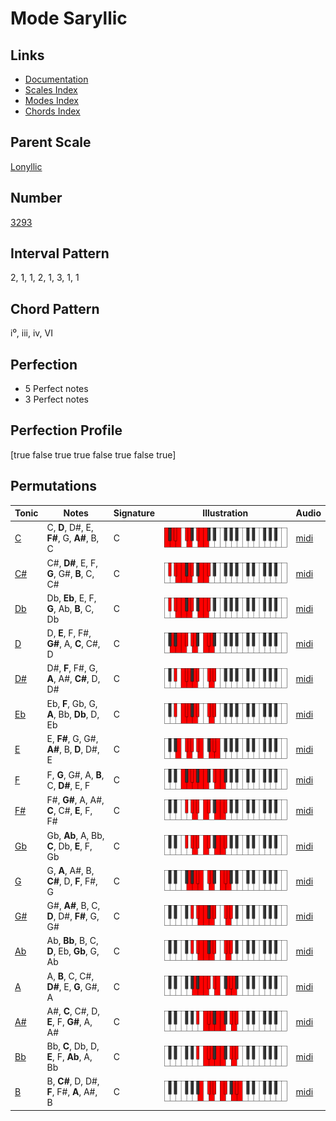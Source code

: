 # Mode Saryllic

## Links

- [Documentation](README.md)
- [Scales Index](Scales.md)
- [Modes Index](Modes.md)
- [Chords Index](Chords.md)

## Parent Scale

[Lonyllic](ScaleLonyllic.md)

## Number

[3293](https://ianring.com/musictheory/scales/3293)

## Interval Pattern

2, 1, 1, 2, 1, 3, 1, 1

## Chord Pattern

i⁰, iii, iv, VI

## Perfection

- 5 Perfect notes
- 3 Perfect notes

## Perfection Profile

[true false true true false true false true]

## Permutations

| Tonic | Notes | Signature | Illustration | Audio |
|-------|-------|-----------|--------------|-------|
| [C](ModeCNaturalSaryllic.md) | C, **D**, D#, E, **F#**, G, **A#**, B, C | C | ![CNaturalSaryllic](ModeCNaturalSaryllic.png) | [midi](https://github.com/edipermadi/music/blob/main/docs/ModeCNaturalSaryllic.mid?raw=true) |
| [C#](ModeCSharpSaryllic.md) | C#, **D#**, E, F, **G**, G#, **B**, C, C# | C | ![CSharpSaryllic](ModeCSharpSaryllic.png) | [midi](https://github.com/edipermadi/music/blob/main/docs/ModeCSharpSaryllic.mid?raw=true) |
| [Db](ModeDFlatSaryllic.md) | Db, **Eb**, E, F, **G**, Ab, **B**, C, Db | C | ![DFlatSaryllic](ModeDFlatSaryllic.png) | [midi](https://github.com/edipermadi/music/blob/main/docs/ModeDFlatSaryllic.mid?raw=true) |
| [D](ModeDNaturalSaryllic.md) | D, **E**, F, F#, **G#**, A, **C**, C#, D | C | ![DNaturalSaryllic](ModeDNaturalSaryllic.png) | [midi](https://github.com/edipermadi/music/blob/main/docs/ModeDNaturalSaryllic.mid?raw=true) |
| [D#](ModeDSharpSaryllic.md) | D#, **F**, F#, G, **A**, A#, **C#**, D, D# | C | ![DSharpSaryllic](ModeDSharpSaryllic.png) | [midi](https://github.com/edipermadi/music/blob/main/docs/ModeDSharpSaryllic.mid?raw=true) |
| [Eb](ModeEFlatSaryllic.md) | Eb, **F**, Gb, G, **A**, Bb, **Db**, D, Eb | C | ![EFlatSaryllic](ModeEFlatSaryllic.png) | [midi](https://github.com/edipermadi/music/blob/main/docs/ModeEFlatSaryllic.mid?raw=true) |
| [E](ModeENaturalSaryllic.md) | E, **F#**, G, G#, **A#**, B, **D**, D#, E | C | ![ENaturalSaryllic](ModeENaturalSaryllic.png) | [midi](https://github.com/edipermadi/music/blob/main/docs/ModeENaturalSaryllic.mid?raw=true) |
| [F](ModeFNaturalSaryllic.md) | F, **G**, G#, A, **B**, C, **D#**, E, F | C | ![FNaturalSaryllic](ModeFNaturalSaryllic.png) | [midi](https://github.com/edipermadi/music/blob/main/docs/ModeFNaturalSaryllic.mid?raw=true) |
| [F#](ModeFSharpSaryllic.md) | F#, **G#**, A, A#, **C**, C#, **E**, F, F# | C | ![FSharpSaryllic](ModeFSharpSaryllic.png) | [midi](https://github.com/edipermadi/music/blob/main/docs/ModeFSharpSaryllic.mid?raw=true) |
| [Gb](ModeGFlatSaryllic.md) | Gb, **Ab**, A, Bb, **C**, Db, **E**, F, Gb | C | ![GFlatSaryllic](ModeGFlatSaryllic.png) | [midi](https://github.com/edipermadi/music/blob/main/docs/ModeGFlatSaryllic.mid?raw=true) |
| [G](ModeGNaturalSaryllic.md) | G, **A**, A#, B, **C#**, D, **F**, F#, G | C | ![GNaturalSaryllic](ModeGNaturalSaryllic.png) | [midi](https://github.com/edipermadi/music/blob/main/docs/ModeGNaturalSaryllic.mid?raw=true) |
| [G#](ModeGSharpSaryllic.md) | G#, **A#**, B, C, **D**, D#, **F#**, G, G# | C | ![GSharpSaryllic](ModeGSharpSaryllic.png) | [midi](https://github.com/edipermadi/music/blob/main/docs/ModeGSharpSaryllic.mid?raw=true) |
| [Ab](ModeAFlatSaryllic.md) | Ab, **Bb**, B, C, **D**, Eb, **Gb**, G, Ab | C | ![AFlatSaryllic](ModeAFlatSaryllic.png) | [midi](https://github.com/edipermadi/music/blob/main/docs/ModeAFlatSaryllic.mid?raw=true) |
| [A](ModeANaturalSaryllic.md) | A, **B**, C, C#, **D#**, E, **G**, G#, A | C | ![ANaturalSaryllic](ModeANaturalSaryllic.png) | [midi](https://github.com/edipermadi/music/blob/main/docs/ModeANaturalSaryllic.mid?raw=true) |
| [A#](ModeASharpSaryllic.md) | A#, **C**, C#, D, **E**, F, **G#**, A, A# | C | ![ASharpSaryllic](ModeASharpSaryllic.png) | [midi](https://github.com/edipermadi/music/blob/main/docs/ModeASharpSaryllic.mid?raw=true) |
| [Bb](ModeBFlatSaryllic.md) | Bb, **C**, Db, D, **E**, F, **Ab**, A, Bb | C | ![BFlatSaryllic](ModeBFlatSaryllic.png) | [midi](https://github.com/edipermadi/music/blob/main/docs/ModeBFlatSaryllic.mid?raw=true) |
| [B](ModeBNaturalSaryllic.md) | B, **C#**, D, D#, **F**, F#, **A**, A#, B | C | ![BNaturalSaryllic](ModeBNaturalSaryllic.png) | [midi](https://github.com/edipermadi/music/blob/main/docs/ModeBNaturalSaryllic.mid?raw=true) |
